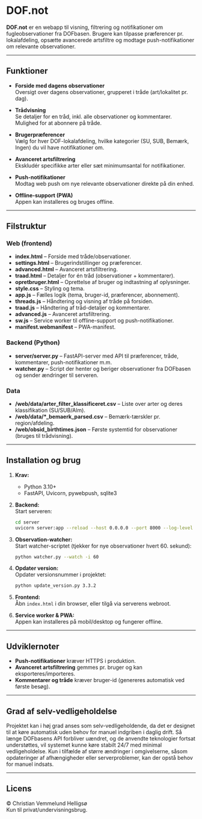 # DOF.not

**DOF.not** er en webapp til visning, filtrering og notifikationer om fugleobservationer fra DOFbasen. Brugere kan tilpasse præferencer pr. lokalafdeling, opsætte avancerede artsfiltre og modtage push-notifikationer om relevante observationer.

---

## Funktioner

- **Forside med dagens observationer**  
  Oversigt over dagens observationer, grupperet i tråde (art/lokalitet pr. dag).

- **Trådvisning**  
  Se detaljer for en tråd, inkl. alle observationer og kommentarer. Mulighed for at abonnere på tråde.

- **Brugerpræferencer**  
  Vælg for hver DOF-lokalafdeling, hvilke kategorier (SU, SUB, Bemærk, Ingen) du vil have notifikationer om.

- **Avanceret artsfiltrering**  
  Ekskludér specifikke arter eller sæt minimumsantal for notifikationer.

- **Push-notifikationer**  
  Modtag web push om nye relevante observationer direkte på din enhed.

- **Offline-support (PWA)**  
  Appen kan installeres og bruges offline.

---

## Filstruktur

### Web (frontend)

- **index.html** – Forside med tråde/observationer.
- **settings.html** – Brugerindstillinger og præferencer.
- **advanced.html** – Avanceret artsfiltrering.
- **traad.html** – Detaljer for én tråd (observationer + kommentarer).
- **opretbruger.html** – Oprettelse af bruger og indtastning af oplysninger.
- **style.css** – Styling og tema.
- **app.js** – Fælles logik (tema, bruger-id, præferencer, abonnement).
- **threads.js** – Håndtering og visning af tråde på forsiden.
- **traad.js** – Håndtering af tråd-detaljer og kommentarer.
- **advanced.js** – Avanceret artsfiltrering.
- **sw.js** – Service worker til offline-support og push-notifikationer.
- **manifest.webmanifest** – PWA-manifest.

### Backend (Python)

- **server/server.py** – FastAPI-server med API til præferencer, tråde, kommentarer, push-notifikationer m.m.
- **watcher.py** – Script der henter og beriger observationer fra DOFbasen og sender ændringer til serveren.

### Data

- **/web/data/arter_filter_klassificeret.csv** – Liste over arter og deres klassifikation (SU/SUB/Alm).
- **/web/data/*_bemaerk_parsed.csv** – Bemærk-tærskler pr. region/afdeling.
- **/web/obsid_birthtimes.json** – Første systemtid for observationer (bruges til trådvisning).

---

## Installation og brug

1. **Krav:**  
   - Python 3.10+  
   - FastAPI, Uvicorn, pywebpush, sqlite3

2. **Backend:**  
   Start serveren:
   ```sh
   cd server
   uvicorn server:app --reload --host 0.0.0.0 --port 8000 --log-level info --access-log
   ```

3. **Observation-watcher:**  
   Start watcher-scriptet (tjekker for nye observationer hvert 60. sekund):
   ```sh
   python watcher.py --watch -i 60
   ```

4. **Opdater version:**  
   Opdater versionsnummer i projektet:
   ```sh
   python update_version.py 3.3.2
   ```

5. **Frontend:**  
   Åbn `index.html` i din browser, eller tilgå via serverens webroot.

6. **Service worker & PWA:**  
   Appen kan installeres på mobil/desktop og fungerer offline.

---

## Udviklernoter

- **Push-notifikationer** kræver HTTPS i produktion.
- **Avanceret artsfiltrering** gemmes pr. bruger og kan eksporteres/importeres.
- **Kommentarer og tråde** kræver bruger-id (genereres automatisk ved første besøg).

---

## Grad af selv-vedligeholdelse

Projektet kan i høj grad anses som selv-vedligeholdende, da det er designet til at køre automatisk uden behov for manuel indgriben i daglig drift. Så længe DOFbasens API forbliver uændret, og de anvendte teknologier fortsat understøttes, vil systemet kunne køre stabilt 24/7 med minimal vedligeholdelse. Kun i tilfælde af større ændringer i omgivelserne, såsom opdateringer af afhængigheder eller serverproblemer, kan der opstå behov for manuel indsats.

---

## Licens

© Christian Vemmelund Helligsø  
Kun til privat/undervisningsbrug.